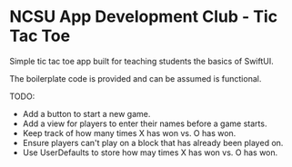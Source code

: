 # NCSU App Development Club - Tic Tac Toe

Simple tic tac toe app built for teaching students the basics of SwiftUI. 

The boilerplate code is provided and can be assumed is functional.

TODO:
- Add a button to start a new game.
- Add a view for players to enter their names before a game starts.
- Keep track of how many times X has won vs. O has won.
- Ensure players can't play on a block that has already been played on.
- Use UserDefaults to store how may times X has won vs. O has won.
